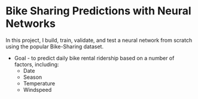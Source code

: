 # Bike Sharing Predictions with Neural Networks 

In this project, I build, train, validate, and test a neural network from scratch using the popular Bike-Sharing dataset. 

- Goal - to predict daily bike rental ridership based on a number of factors, including:
    - Date
    - Season
    - Temperature
    - Windspeed

